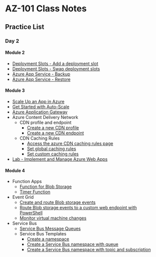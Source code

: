 # AZ-101 Class Notes

## Practice List

### Day 2

#### Module 2

* [Deployment Slots - Add a deployment slot](https://docs.microsoft.com/en-us/azure/app-service/web-sites-staged-publishing#add-a-deployment-slot)
* [Deployment Slots - Swap deployment slots](https://docs.microsoft.com/en-us/azure/app-service/web-sites-staged-publishing#swap-deployment-slots)
* [Azure App Service - Backup](https://docs.microsoft.com/en-us/azure/app-service/web-sites-backup)
* [Azure App Service - Restore](https://docs.microsoft.com/en-us/azure/app-service/web-sites-restore)

#### Module 3

* [Scale Up an App in Azure](https://docs.microsoft.com/en-us/azure/app-service/web-sites-scale#scale-up-your-pricing-tier)
* [Get Started with Auto-Scale](https://docs.microsoft.com/en-us/azure/monitoring-and-diagnostics/monitoring-autoscale-get-started)
* [Azure Application Gateway](https://docs.microsoft.com/en-us/azure/application-gateway/quick-create-portal)
* Azure Content Delivery Network
  * CDN profile and endpoint
    * [Create a new CDN profile](https://docs.microsoft.com/en-us/azure/cdn/cdn-create-new-endpoint#create-a-new-cdn-profile)
    * [Create a new CDN endpoint](https://docs.microsoft.com/en-us/azure/cdn/cdn-create-new-endpoint#create-a-new-cdn-endpoint)
  * CDN Caching Rules
    * [Access the azure CDN caching rules page](https://docs.microsoft.com/en-us/azure/cdn/cdn-caching-rules-tutorial#open-the-azure-cdn-caching-rules-page)
    * [Set global caching rules](https://docs.microsoft.com/en-us/azure/cdn/cdn-caching-rules-tutorial#set-global-caching-rules)
    * [Set custom caching rules](https://docs.microsoft.com/en-us/azure/cdn/cdn-caching-rules-tutorial#set-custom-caching-rules)
* [Lab - Implement and Manage Azure Web Apps](https://github.com/MicrosoftLearning/AZ-101-MicrosoftAzureIntegrationandSecurity/blob/master/Instructions/az-101-02__instructions.md)

#### Module 4
* Function Apps
  * [Function for Blob Storage](https://docs.microsoft.com/en-us/azure/azure-functions/functions-create-storage-blob-triggered-function)
  * [Timer Function](https://docs.microsoft.com/en-us/azure/azure-functions/functions-create-scheduled-function#create-an-azure-function-app)
* Event Grid
  * [Create and route Blob storage events](https://docs.microsoft.com/en-us/azure/event-grid/blob-event-quickstart-portal)
  * [Route Blob storage events to a custom web endpoint with PowerShell](https://docs.microsoft.com/en-us/azure/storage/blobs/storage-blob-event-quickstart-powershell?toc=/azure/event-grid/toc.json)
  * [Monitor virtual machine changes](https://docs.microsoft.com/en-us/azure/event-grid/monitor-virtual-machine-changes-event-grid-logic-app)
* Service Bus
  * [Service Bus Message Queues](https://docs.microsoft.com/en-us/azure/service-bus-messaging/service-bus-quickstart-portal#create-a-queue)
  * Service Bus Templates
    * [Create a namespace](https://docs.microsoft.com/en-us/azure/service-bus-messaging/service-bus-resource-manager-namespace)
    * [Create a Service Bus namespace with queue](https://docs.microsoft.com/en-us/azure/service-bus-messaging/service-bus-resource-manager-namespace-queue)
    * [Create a Service Bus namespace with topic and subscription](https://docs.microsoft.com/en-us/azure/service-bus-messaging/service-bus-resource-manager-namespace-topic)
